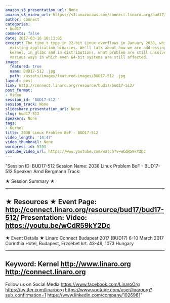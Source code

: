 ```yaml
---
amazon_s3_presentation_url: None
amazon_s3_video_url: https://s3.amazonaws.com/connect.linaro.org/bud17/Videos/Friday/BUD17-512%202038%20Linux%20Problem%20BoF.mp4
author: connect
categories:
- bud17
comments: false
date: 2017-03-16 10:13:05
excerpt: The time_t type in 32-bit Linux overflows in January 2038, which breaks all
  existing application binaries. We'll talk about how we are addressing this in the
  kernel, in glibc and in distributions, what problem are still unsolved, and the
  various ways in which even 64-bit systems are still affected.
image:
  featured: true
  name: BUD17-512 .jpg
  path: /assets/images/featured-images/BUD17-512 .jpg
layout: post
link: http://connect.linaro.org/resource/bud17/bud17-512/
post_format:
- Video
session_id: 'BUD17-512 '
session_track: None
slideshare_presentation_url: None
slug: bud17-512
speakers: None
tags:
- Kernel
title: 2038 Linux Problem BoF - BUD17-512
video_length: '14:47'
video_thumbnail: None
wordpress_id: 5393
youtube_video_url: https://www.youtube.com/watch?v=wCdR59kY2Dc
---
```


"Session ID: BUD17-512
Session Name: 2038 Linux Problem BoF - BUD17-512
Speaker: Arnd Bergmann
Track: 


★ Session Summary ★

---------------------------------------------------
★ Resources ★
Event Page: http://connect.linaro.org/resource/bud17/bud17-512/
Presentation: 
Video: https://youtu.be/wCdR59kY2Dc
 ---------------------------------------------------

★ Event Details ★
Linaro Connect Budapest 2017 (BUD17)
6-10 March 2017
Corinthia Hotel, Budapest,
Erzsébet krt. 43-49,
1073 Hungary

---------------------------------------------------
Keyword: Kernel
http://www.linaro.org
http://connect.linaro.org
---------------------------------------------------
Follow us on Social Media
https://www.facebook.com/LinaroOrg
https://twitter.com/linaroorg
https://www.youtube.com/user/linaroorg?sub_confirmation=1
https://www.linkedin.com/company/1026961"
